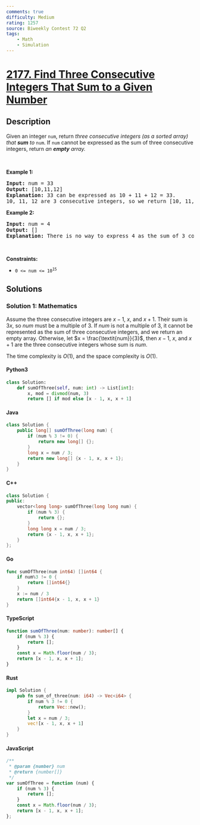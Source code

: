 ```yaml
---
comments: true
difficulty: Medium
rating: 1257
source: Biweekly Contest 72 Q2
tags:
    - Math
    - Simulation
---
```


<!-- problem:start -->

# [2177. Find Three Consecutive Integers That Sum to a Given Number](https://leetcode.com/problems/find-three-consecutive-integers-that-sum-to-a-given-number)

## Description

<!-- description:start -->

<p>Given an integer <code>num</code>, return <em>three consecutive integers (as a sorted array)</em><em> that <strong>sum</strong> to </em><code>num</code>. If <code>num</code> cannot be expressed as the sum of three consecutive integers, return<em> an <strong>empty</strong> array.</em></p>

<p>&nbsp;</p>
<p><strong class="example">Example 1:</strong></p>

<pre>
<strong>Input:</strong> num = 33
<strong>Output:</strong> [10,11,12]
<strong>Explanation:</strong> 33 can be expressed as 10 + 11 + 12 = 33.
10, 11, 12 are 3 consecutive integers, so we return [10, 11, 12].
</pre>

<p><strong class="example">Example 2:</strong></p>

<pre>
<strong>Input:</strong> num = 4
<strong>Output:</strong> []
<strong>Explanation:</strong> There is no way to express 4 as the sum of 3 consecutive integers.
</pre>

<p>&nbsp;</p>
<p><strong>Constraints:</strong></p>

<ul>
	<li><code>0 &lt;= num &lt;= 10<sup>15</sup></code></li>
</ul>

<!-- description:end -->

## Solutions

<!-- solution:start -->

### Solution 1: Mathematics

Assume the three consecutive integers are $x-1$, $x$, and $x+1$. Their sum is $3x$, so $\textit{num}$ must be a multiple of $3$. If $\textit{num}$ is not a multiple of $3$, it cannot be represented as the sum of three consecutive integers, and we return an empty array. Otherwise, let $x = \frac{\textit{num}}{3}$, then $x-1$, $x$, and $x+1$ are the three consecutive integers whose sum is $\textit{num}$.

The time complexity is $O(1)$, and the space complexity is $O(1)$.

<!-- tabs:start -->

#### Python3

```python
class Solution:
    def sumOfThree(self, num: int) -> List[int]:
        x, mod = divmod(num, 3)
        return [] if mod else [x - 1, x, x + 1]
```

#### Java

```java
class Solution {
    public long[] sumOfThree(long num) {
        if (num % 3 != 0) {
            return new long[] {};
        }
        long x = num / 3;
        return new long[] {x - 1, x, x + 1};
    }
}
```

#### C++

```cpp
class Solution {
public:
    vector<long long> sumOfThree(long long num) {
        if (num % 3) {
            return {};
        }
        long long x = num / 3;
        return {x - 1, x, x + 1};
    }
};
```

#### Go

```go
func sumOfThree(num int64) []int64 {
	if num%3 != 0 {
		return []int64{}
	}
	x := num / 3
	return []int64{x - 1, x, x + 1}
}
```

#### TypeScript

```ts
function sumOfThree(num: number): number[] {
    if (num % 3) {
        return [];
    }
    const x = Math.floor(num / 3);
    return [x - 1, x, x + 1];
}
```

#### Rust

```rust
impl Solution {
    pub fn sum_of_three(num: i64) -> Vec<i64> {
        if num % 3 != 0 {
            return Vec::new();
        }
        let x = num / 3;
        vec![x - 1, x, x + 1]
    }
}
```

#### JavaScript

```js
/**
 * @param {number} num
 * @return {number[]}
 */
var sumOfThree = function (num) {
    if (num % 3) {
        return [];
    }
    const x = Math.floor(num / 3);
    return [x - 1, x, x + 1];
};
```

<!-- tabs:end -->

<!-- solution:end -->

<!-- problem:end -->
